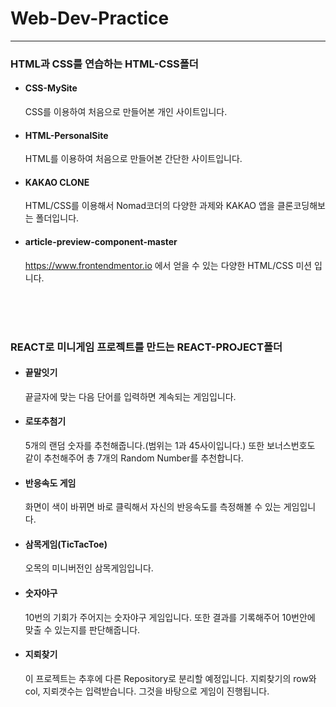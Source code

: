 # Web-Dev-Practice

-----------------------------------
### HTML과 CSS를 연습하는 HTML-CSS폴더
* #### CSS-MySite
    CSS를 이용하여 처음으로 만들어본 개인 사이트입니다.
*  #### HTML-PersonalSite
    HTML를 이용하여 처음으로 만들어본 간단한 사이트입니다.
*  #### KAKAO CLONE
    HTML/CSS를 이용해서 Nomad코더의 다양한 과제와 KAKAO 앱을 클론코딩해보는 폴더입니다.
*  #### article-preview-component-master
    https://www.frontendmentor.io 에서 얻을 수 있는 다양한 HTML/CSS 미션 입니다. 
    
 <br />     
 <br />   
 <br />   
    
### REACT로 미니게임 프로젝트를 만드는 REACT-PROJECT폴더
* #### 끝말잇기
    끝글자에 맞는 다음 단어를 입력하면 계속되는 게임입니다. 
*  #### 로또추첨기
    5개의 랜덤 숫자를 추천해줍니다.(범위는 1과 45사이입니다.) 또한 보너스번호도 같이 추천해주어 총 7개의 Random Number를 추천합니다.
*  #### 반응속도 게임
    화면이 색이 바뀌면 바로 클릭해서 자신의 반응속도를 측정해볼 수 있는 게임입니다. 
*  #### 삼목게임(TicTacToe)
    오목의 미니버전인 삼목게임입니다.
*  #### 숫자야구
    10번의 기회가 주어지는 숫자야구 게임입니다. 또한 결과를 기록해주어 10번안에 맞출 수 있는지를 판단해줍니다.
*  #### 지뢰찾기
    이 프로젝트는 추후에 다른 Repository로 분리할 예정입니다. 지뢰찾기의 row와 col, 지뢰갯수는 입력받습니다. 그것을 바탕으로 게임이 진행됩니다.
